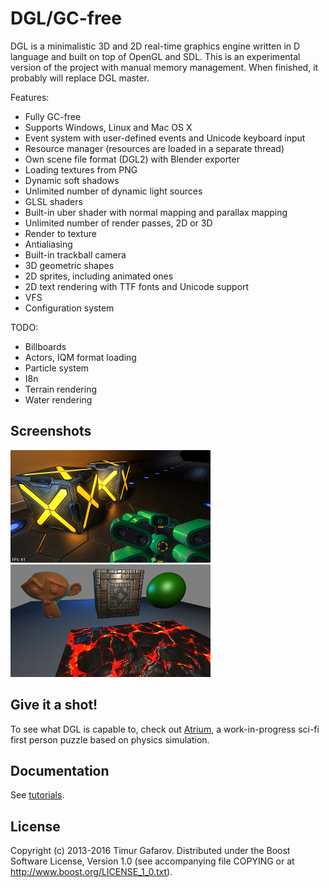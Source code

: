 DGL/GC-free
===========
DGL is a minimalistic 3D and 2D real-time graphics engine written in D language and built on top of OpenGL and SDL. This is an experimental version of the project with manual memory management. When finished, it probably will replace DGL master.

Features:
* Fully GC-free
* Supports Windows, Linux and Mac OS X
* Event system with user-defined events and Unicode keyboard input
* Resource manager (resources are loaded in a separate thread)
* Own scene file format (DGL2) with Blender exporter
* Loading textures from PNG
* Dynamic soft shadows
* Unlimited number of dynamic light sources
* GLSL shaders
* Built-in uber shader with normal mapping and parallax mapping
* Unlimited number of render passes, 2D or 3D
* Render to texture
* Antialiasing
* Built-in trackball camera
* 3D geometric shapes
* 2D sprites, including animated ones
* 2D text rendering with TTF fonts and Unicode support
* VFS
* Configuration system

TODO:
* Billboards
* Actors, IQM format loading
* Particle system
* I8n
* Terrain rendering
* Water rendering

Screenshots
-----------
[![Screenshot1](/screenshots/005_thumb.jpg)](/screenshots/005.jpg)
[![Screenshot2](/screenshots/004_thumb.jpg)](/screenshots/004.jpg)

Give it a shot!
---------------
To see what DGL is capable to, check out [Atrium](https://github.com/gecko0307/atrium), a work-in-progress sci-fi first person puzzle based on physics simulation.

Documentation
-------------
See [tutorials](/tutorials).

License
-------
Copyright (c) 2013-2016 Timur Gafarov. Distributed under the Boost Software License, Version 1.0 (see accompanying file COPYING or at http://www.boost.org/LICENSE_1_0.txt).
